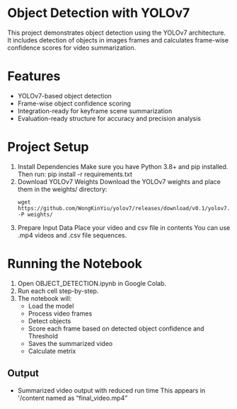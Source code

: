 # Object Detection with YOLOv7

This project demonstrates object detection using the YOLOv7 architecture. It includes detection of objects in images frames and calculates frame-wise confidence scores for video summarization.

# Features
- YOLOv7-based object detection
- Frame-wise object confidence scoring
- Integration-ready for keyframe scene summarization
- Evaluation-ready structure for accuracy and precision analysis
# Project Setup

1. Install Dependencies
Make sure you have Python 3.8+ and pip installed. Then run:
pip install -r requirements.txt
2. Download YOLOv7 Weights
Download the YOLOv7 weights and place them in the weights/ directory:
    ```
    wget https://github.com/WongKinYiu/yolov7/releases/download/v0.1/yolov7.pt -P weights/
    ```
3. Prepare Input Data
Place your video  and csv file in contents You can use .mp4 videos and .csv file sequences.

# Running the Notebook
1.	Open OBJECT_DETECTION.ipynb in Google Colab.
2.	Run each cell step-by-step.
3.	The notebook will:
    - Load the model
    - Process video frames
    - Detect objects
    - Score each frame based on detected object confidence and Threshold
    - Saves the summarized video 
    - Calculate metrix
## Output
- Summarized video output with reduced run time This appears  in '/content named as   “final_video.mp4”


